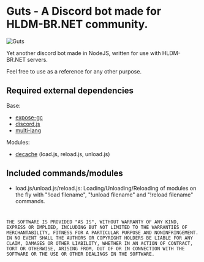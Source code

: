 # Guts - A Discord bot made for HLDM-BR.NET community.

![Guts](https://cdn.discordapp.com/attachments/185917047329390592/429483481186304000/latest.png)

Yet another discord bot made in NodeJS, written for use with HLDM-BR.NET servers.


Feel free to use as a reference for any other purpose.

## Required external dependencies
Base:
- [expose-gc](https://www.npmjs.com/package/expose-gc)
- [discord.js](https://www.npmjs.com/package/discord.js)
- [multi-lang](https://www.npmjs.com/package/multi-lang)

Modules:
- [decache](https://www.npmjs.com/package/decache) (load.js, reload.js, unload.js)


## Included commands/modules
 - load.js/unload.js/reload.js: Loading/Unloading/Reloading of modules on the fly with "!load filename", "!unload filename" and "!reload filename" commands.

#
`
THE SOFTWARE IS PROVIDED "AS IS", WITHOUT WARRANTY OF ANY KIND, EXPRESS OR IMPLIED, INCLUDING BUT NOT LIMITED TO THE WARRANTIES OF MERCHANTABILITY, FITNESS FOR A PARTICULAR PURPOSE AND NONINFRINGEMENT. IN NO EVENT SHALL THE AUTHORS OR COPYRIGHT HOLDERS BE LIABLE FOR ANY CLAIM, DAMAGES OR OTHER LIABILITY, WHETHER IN AN ACTION OF CONTRACT, TORT OR OTHERWISE, ARISING FROM, OUT OF OR IN CONNECTION WITH THE SOFTWARE OR THE USE OR OTHER DEALINGS IN THE SOFTWARE.
`
